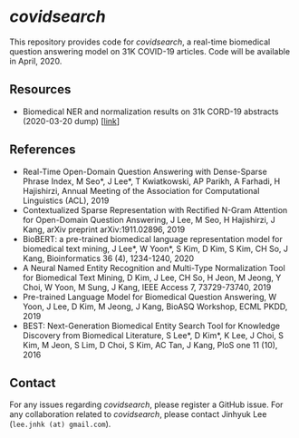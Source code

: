 # <em>covidsearch</em>
This repository provides code for <em>covidsearch</em>, a real-time biomedical question answering model on 31K COVID-19 articles.
Code will be available in April, 2020.

## Resources
* Biomedical NER and normalization results on 31k CORD-19 abstracts (2020-03-20 dump) \[[link](https://drive.google.com/file/d/1pyKJxGZgeLWknxMyOIGYAsOowZ6KlxHJ/view)\]

## References
* Real-Time Open-Domain Question Answering with Dense-Sparse Phrase Index, M Seo*, J Lee*, T Kwiatkowski, AP Parikh, A Farhadi, H Hajishirzi, Annual Meeting of the Association for Computational Linguistics (ACL), 2019
* Contextualized Sparse Representation with Rectified N-Gram Attention for Open-Domain Question Answering, J Lee, M Seo, H Hajishirzi, J Kang, arXiv preprint arXiv:1911.02896, 2019
* BioBERT: a pre-trained biomedical language representation model for biomedical text mining, J Lee*, W Yoon*, S Kim, D Kim, S Kim, CH So, J Kang, Bioinformatics 36 (4), 1234-1240, 2020
* A Neural Named Entity Recognition and Multi-Type Normalization Tool for Biomedical Text Mining, D Kim, J Lee, CH So, H Jeon, M Jeong, Y Choi, W Yoon, M Sung, J Kang, IEEE Access 7, 73729-73740, 2019
* Pre-trained Language Model for Biomedical Question Answering, W Yoon, J Lee, D Kim, M Jeong, J Kang, BioASQ Workshop, ECML PKDD, 2019
* BEST: Next-Generation Biomedical Entity Search Tool for Knowledge Discovery from Biomedical Literature, S Lee*, D Kim*, K Lee, J Choi, S Kim, M Jeon, S Lim, D Choi, S Kim, AC Tan, J Kang, PloS one 11 (10), 2016

## Contact
For any issues regarding <em>covidsearch</em>, please register a GitHub issue.
For any collaboration related to <em>covidsearch</em>, please contact Jinhyuk Lee (`lee.jnhk (at) gmail.com`).
